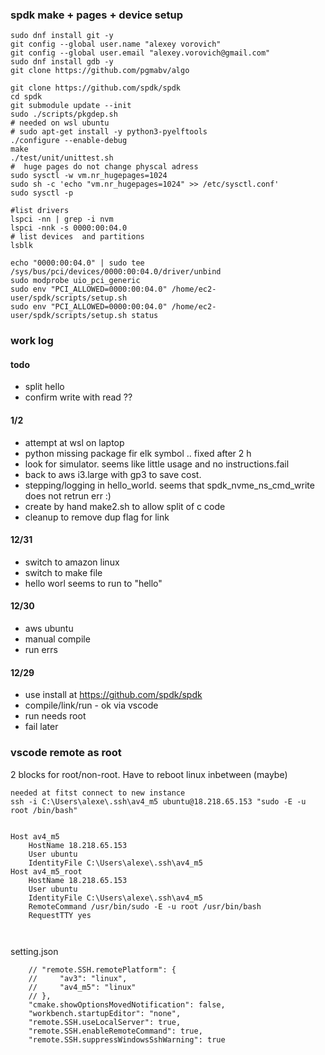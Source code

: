 
### spdk make + pages + device setup
```
sudo dnf install git -y
git config --global user.name "alexey vorovich"
git config --global user.email "alexey.vorovich@gmail.com"
sudo dnf install gdb -y
git clone https://github.com/pgmabv/algo

git clone https://github.com/spdk/spdk
cd spdk
git submodule update --init
sudo ./scripts/pkgdep.sh
# needed on wsl ubuntu
# sudo apt-get install -y python3-pyelftools 
./configure --enable-debug
make
./test/unit/unittest.sh
#  huge pages do not change physcal adress
sudo sysctl -w vm.nr_hugepages=1024
sudo sh -c 'echo "vm.nr_hugepages=1024" >> /etc/sysctl.conf'
sudo sysctl -p

#list drivers
lspci -nn | grep -i nvm
lspci -nnk -s 0000:00:04.0
# list devices  and partitions
lsblk

echo "0000:00:04.0" | sudo tee /sys/bus/pci/devices/0000:00:04.0/driver/unbind
sudo modprobe uio_pci_generic
sudo env "PCI_ALLOWED=0000:00:04.0" /home/ec2-user/spdk/scripts/setup.sh 
sudo env "PCI_ALLOWED=0000:00:04.0" /home/ec2-user/spdk/scripts/setup.sh status

```



### work log
#### todo
 - split hello
 - confirm write with read ??

#### 1/2
- attempt at wsl on laptop
- python missing package fir elk symbol .. fixed after 2 h
- look for simulator. seems like little usage and no instructions.fail
- back to aws i3.large with gp3 to save cost.
- stepping/logging  in hello_world.  seems that spdk_nvme_ns_cmd_write does not retrun err :)
- create by hand make2.sh to allow split of c code 
- cleanup to remove dup flag for link

#### 12/31
- switch to amazon linux
- switch to make file 
- hello worl seems to run to "hello"
#### 12/30
- aws ubuntu
- manual compile
- run errs
#### 12/29 
- use install at https://github.com/spdk/spdk
- compile/link/run - ok via vscode 
- run needs root
- fail later


### vscode remote as root


2 blocks for root/non-root. Have to reboot linux inbetween (maybe)

```
needed at fitst connect to new instance
ssh -i C:\Users\alexe\.ssh\av4_m5 ubuntu@18.218.65.153 "sudo -E -u root /bin/bash"


Host av4_m5
    HostName 18.218.65.153
    User ubuntu
    IdentityFile C:\Users\alexe\.ssh\av4_m5
Host av4_m5_root
    HostName 18.218.65.153
    User ubuntu
    IdentityFile C:\Users\alexe\.ssh\av4_m5
    RemoteCommand /usr/bin/sudo -E -u root /usr/bin/bash
    RequestTTY yes



```

setting.json
```
    // "remote.SSH.remotePlatform": {
    //     "av3": "linux",
    //     "av4_m5": "linux"
    // },
    "cmake.showOptionsMovedNotification": false,
    "workbench.startupEditor": "none",
    "remote.SSH.useLocalServer": true,
    "remote.SSH.enableRemoteCommand": true,
    "remote.SSH.suppressWindowsSshWarning": true
```

